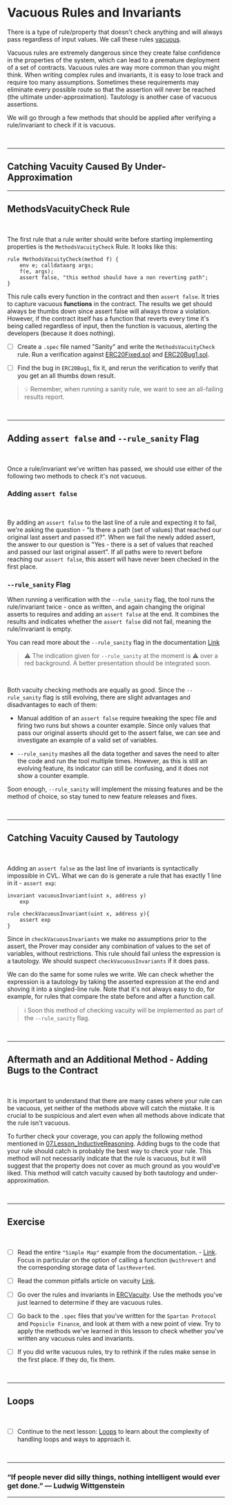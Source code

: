 # Vacuous Rules and Invariants

There is a type of rule/property that doesn't check anything and will always pass regardless of input values. We call these rules [vacuous](https://en.wikipedia.org/wiki/Vacuous_truth).

Vacuous rules are extremely dangerous since they create false confidence in the properties of the system, which can lead to a premature deployment of a set of contracts.
Vacuous rules are way more common than you might think. When writing complex rules and invariants, it is easy to lose track and require too many assumptions. Sometimes these requirements may eliminate every possible route so that the assertion will never be reached (the ultimate under-approximation). Tautology is another case of vacuous assertions.

We will go through a few methods that should be applied after verifying a rule/invariant to check if it is vacuous.

</br>

---

## Catching Vacuity Caused By Under-Approximation

---
## MethodsVacuityCheck Rule

</br>

The first rule that a rule writer should write before starting implementing properties is the `MethodsVacuityCheck` Rule. It looks like this:

```
rule MethodsVacuityCheck(method f) {
	env e; calldataarg args;
	f(e, args);
	assert false, "this method should have a non reverting path";
}
```

This rule calls every function in the contract and then `assert false`. It tries to capture vacuous **functions** in the contract.
The results we get should always be thumbs down since assert false will always throw a violation. However, if the contract itself has a function that reverts every time it's being called regardless of input, then the function is vacuous, alerting the developers (because it does nothing).

- [ ] Create a `.spec` file named "Sanity" and write the `MethodsVacuityCheck` rule. Run a verification against [ERC20Fixed.sol](ERC20/ERC20Fixed.sol) and [ERC20Bug1.sol](ERC20/ERC20Bug1.sol).

- [ ] Find the bug in `ERC20Bug1`, fix it, and rerun the verification to verify that you get an all thumbs down result.

> :bulb: Remember, when running a sanity rule, we want to see an all-failing results report.

</br>

---

## Adding `assert false` and `--rule_sanity` Flag

</br>

Once a rule/invariant we've written has passed, we should use either of the following two methods to check it's not vacuous. 

### Adding `assert false`

</br>

By adding an `assert false` to the last line of a rule and expecting it to fail, we're asking the question - "Is there a path (set of values) that reached our original last assert and passed it?".
When we fail the newly added assert, the answer to our question is "Yes - there is a set of values that reached and passed our last original assert". If all paths were to revert before reaching our `assert false`, this assert will have never been checked in the first place.

### `--rule_sanity` Flag

When running a verification with the `--rule_sanity` flag, the tool runs the rule/invariant twice - once as written, and again changing the original asserts to requires and adding an `assert false` at the end. It combines the results and indicates whether the `assert false` did not fail, meaning the rule/invariant is empty.

You can read more about the `--rule_sanity` flag in the documentation [Link](https://docs.certora.com/en/latest/docs/prover/cli/options.html#rule-sanity)

> :warning: The indication given for `--rule_sanity` at the moment is :warning: over a red background. A better presentation should be integrated soon.

</br>

Both vacuity checking methods are equally as good. Since the `--rule_sanity` flag is still evolving, there are slight advantages and disadvantages to each of them:

- Manual addition of an `assert false` require tweaking the spec file and firing two runs but shows a counter example. Since only values that pass our original asserts should get to the assert false, we can see and investigate an example of a valid set of variables.

- `--rule_sanity` mashes all the data together and saves the need to alter the code and run the tool multiple times. However, as this is still an evolving feature, its indicator can still be confusing, and it does not show a counter example. 

Soon enough, `--rule_sanity` will implement the missing features and be the method of choice, so stay tuned to new feature releases and fixes.

</br> 

--- 

## Catching Vacuity Caused by Tautology

</br>

Adding an `assert false` as the last line of invariants is syntactically impossible in CVL.
What we can do is generate a rule that has exactly 1 line in it - `assert exp`:

``` CVL
invariant vacuousInvariant(uint x, address y)
    exp

rule checkVacuousInvariant(uint x, address y){
    assert exp
}
```

Since in `checkVacuousInvariants` we make no assumptions prior to the assert, the Prover may consider any combination of values to the set of variables, without restrictions. This rule should fail unless the expression is a tautology. We should suspect `checkVacuousInvariants` if it does pass.

We can do the same for some rules we write. We can check whether the expression is a tautology by taking the asserted expression at the end and shoving it into a singled-line rule.
Note that it's not always easy to do, for example, for rules that compare the state before and after a function call.

> :information_source: Soon this method of checking vacuity will be implemented as part of the `--rule_sanity` flag.

</br>

---

## Aftermath and an Additional Method - Adding Bugs to the Contract

</br>

It is important to understand that there are many cases where your rule can be vacuous, yet neither of the methods above will catch the mistake.
It is crucial to be suspicious and alert even when all methods above indicate that the rule isn't vacuous.

To further check your coverage, you can apply the following method mentioned in [07.Lesson_InductiveReasoning](../07.Lesson_InductiveReasoning).
Adding bugs to the code that your rule should catch is probably the best way to check your rule. This method will not necessarily indicate that the rule is vacuous, but it will suggest that the property does not cover as much ground as you would've liked.
This method will catch vacuity caused by both tautology and under-approximation.

</br>

---

## Exercise

</br>

- [ ] Read the entire `"Simple Map"` example from the documentation. - [Link](https://docs.certora.com/en/latest/docs/user-guide/map/simple.html). Focus in particular on the option of calling a function `@withrevert` and the corresponding storage data of `lastReverted`.

- [ ] Read the common pitfalls article on vacuity [Link](https://docs.certora.com/en/latest/docs/confluence/pitfalls.html?highlight=lastreverted#lastreverted-updates).

- [ ] Go over the rules and invariants in [ERCVacuity](ERC20/ERCVacuity.spec). Use the methods you've just learned to determine if they are vacuous rules.
 
- [ ] Go back to the `.spec` files that you've written for the `Spartan Protocol` and `Popsicle Finance`, and look at them with a new point of view. Try to apply the methods we've learned in this lesson to check whether you've written any vacuous rules and invariants.

- [ ] If you did write vacuous rules, try to rethink if the rules make sense in the first place. If they do, fix them.

</br>

---

## Loops

</br>

- [ ] Continue to the next lesson: [Loops](../11.Lesson_Loops) to learn about the complexity of handling loops and ways to approach it.

</br>

---

### “If people never did silly things, nothing intelligent would ever get done.” — Ludwig Wittgenstein

---
